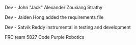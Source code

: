 Dev - John "Jack" Alexander Zouxiang Strathy

Dev - Jaiden Hong added the requirements file

Dev - Satvik Reddy instrumental in testing and development

FRC team 5827 Code Purple Robotics
